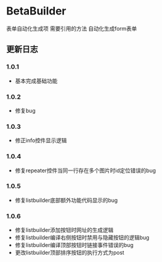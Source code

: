 # BetaBuilder 
表单自动化生成项 需要引用的方法
自动化生成form表单

##  更新日志

### 1.0.1
* 基本完成基础功能

### 1.0.2
* 修复bug

### 1.0.3
* 修正info控件显示逻辑

### 1.0.4
* 修复repeater控件当同一行存在多个图片时id定位错误的bug

### 1.0.5
* 修复listbuilder底部额外功能代码显示的bug

### 1.0.6 
* 修复listbuilder添加按钮时网址的生成逻辑
* 修复listbuilder编译右侧按钮时禁用与隐藏按钮的逻辑bug
* 修复listbuilder编译顶部按钮时链接事件错误的bug
* 更改listbuilder顶部排序按钮的执行方式为post
